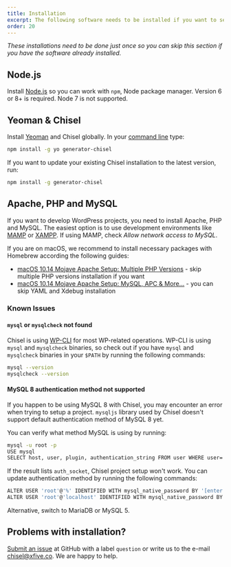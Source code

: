 ```yaml
---
title: Installation
excerpt: The following software needs to be installed if you want to setup and develop projects with Chisel
order: 20
---
```


*These installations need to be done just once so you can skip this section if you have the software already installed.*

## Node.js
Install [Node.js](http://nodejs.org/) so you can work with `npm`, Node package manager. Version 6 or 8+ is required. Node 7 is not supported.

## Yeoman & Chisel
Install [Yeoman](http://yeoman.io/) and Chisel globally. In your [command line](https://webdesign.tutsplus.com/articles/the-command-line-for-web-design-introduction--cms-23493) type:

```bash
npm install -g yo generator-chisel
```

If you want to update your existing Chisel installation to the latest version, run:

```bash
npm install -g generator-chisel
```

## Apache, PHP and MySQL
If you want to develop WordPress projects, you need to install Apache, PHP and MySQL. The easiest option is to use development environments like [MAMP](https://www.mamp.info/en/) or [XAMPP](https://www.apachefriends.org). If using MAMP, check *Allow network access to MySQL*.

If you are on macOS, we recommend to install necessary packages with Homebrew according the following guides:

* [macOS 10.14 Mojave Apache Setup: Multiple PHP Versions](https://getgrav.org/blog/macos-mojave-apache-multiple-php-versions) - skip multiple PHP versions installation if you want
* [macOS 10.14 Mojave Apache Setup: MySQL, APC & More...](https://getgrav.org/blog/macos-mojave-apache-mysql-vhost-apc) - you can skip YAML and Xdebug installation

### Known Issues
#### `mysql` or `mysqlcheck` not found
Chisel is using [WP-CLI](http://wp-cli.org/) for most WP-related operations. WP-CLI is using `mysql` and `mysqlcheck` binaries, so check out if you have `mysql` and `mysqlcheck` binaries in your `$PATH` by running the following commands:

```bash
mysql --version
mysqlcheck --version
```

#### MySQL 8 authentication method not supported
If you happen to be using MySQL 8 with Chisel, you may encounter an error when trying to setup a project. `mysqljs` library used by Chisel doesn't support default authentication method of MySQL 8 yet.

You can verify what method MySQL is using by running:

```bash
mysql -u root -p
USE mysql
SELECT host, user, plugin, authentication_string FROM user WHERE user='root';
```

If the result lists `auth_socket`, Chisel project setup won't work. You can update authentication method by running the following commands:

```bash
ALTER USER 'root'@'%' IDENTIFIED WITH mysql_native_password BY '[enter your password]';
ALTER USER 'root'@'localhost' IDENTIFIED WITH mysql_native_password BY ' [enter your password] ';
```

Alternative, switch to MariaDB or MySQL 5.

## Problems with installation?
[Submit an issue](https://github.com/xfiveco/generator-chisel/issues) at GitHub with a label `question` or write us to the e-mail [chisel@xfive.co](mailto:chisel@xfive.co). We are happy to help.
